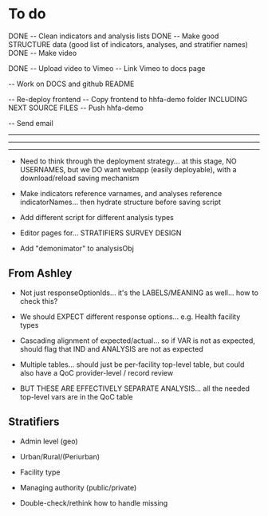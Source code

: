 # To do

DONE -- Clean indicators and analysis lists
DONE -- Make good STRUCTURE data (good list of indicators, analyses, and stratifier names)
DONE -- Make video

DONE -- Upload video to Vimeo
-- Link Vimeo to docs page

-- Work on DOCS and github README

-- Re-deploy frontend
-- Copy frontend to hhfa-demo folder INCLUDING NEXT SOURCE FILES
-- Push hhfa-demo

-- Send email

---
---
---

- Need to think through the deployment strategy... at this stage, NO USERNAMES, but we DO want webapp (easily deployable), with a download/reload saving mechanism

- Make indicators reference varnames, and analyses reference indicatorNames... then hydrate structure before saving script

- Add different script for different analysis types

- Editor pages for...
STRATIFIERS
SURVEY DESIGN

- Add "demonimator" to analysisObj

## From Ashley

- Not just responseOptionIds... it's the LABELS/MEANING as well... how to check this?
- We should EXPECT different response options... e.g. Health facility types

- Cascading alignment of expected/actual... so if VAR is not as expected, should flag that IND and ANALYSIS are not as expected

- Multiple tables... should just be per-facility top-level table, but could also have a QoC provider-level / record review
- BUT THESE ARE EFFECTIVELY SEPARATE ANALYSIS... all the needed top-level vars are in the QoC table

## Stratifiers

- Admin level (geo)
- Urban/Rural/(Periurban)
- Facility type
- Managing authority (public/private)

- Double-check/rethink how to handle missing
